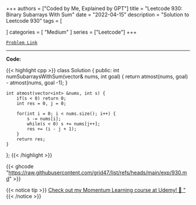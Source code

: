 
+++
authors = ["Coded by Me, Explained by GPT"]
title = "Leetcode 930: Binary Subarrays With Sum"
date = "2022-04-15"
description = "Solution to Leetcode 930"
tags = [
    
]
categories = [
    "Medium"
]
series = ["Leetcode"]
+++



[`Problem Link`](https://leetcode.com/problems/binary-subarrays-with-sum/description/)

---

**Code:**

{{< highlight cpp >}}
class Solution {
public:
    int numSubarraysWithSum(vector<int>& nums, int goal) {
        return atmost(nums, goal) - atmost(nums, goal -1);
    }
    
    int atmost(vector<int> &nums, int s) {
        if(s < 0) return 0;
        int res = 0, j = 0;
        
        for(int i = 0; i < nums.size(); i++) {
            s -= nums[i];
            while(s < 0) s += nums[j++];
            res += (i - j + 1);
        }
        return res;
    }
    
};
{{< /highlight >}}

{{< ghcode "https://raw.githubusercontent.com/grid47/list/refs/heads/main/exp/930.md" >}}

{{< notice tip >}}
[Check out my Momentum Learning course at Udemy! 🚀 "](https://www.udemy.com/course/blind-75-the-data-structures-and-algorithms-essentials/)
{{< /notice >}}

